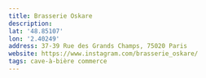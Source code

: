 ```yaml
---
title: Brasserie Oskare
description: 
lat: '48.85107'
lon: '2.40249'
address: 37-39 Rue des Grands Champs, 75020 Paris
website: https://www.instagram.com/brasserie_oskare/
tags: cave-à-bière commerce
---
```

